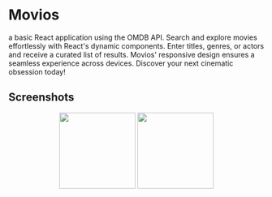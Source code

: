 # Movios

a basic React application using the OMDB API. Search and explore movies effortlessly with React's dynamic components. Enter titles, genres, or actors and receive a curated list of results. Movios' responsive design ensures a seamless experience across devices. Discover your next cinematic obsession today!

## Screenshots
<p align="center">
<img src ="https://ibb.co/fSPRcJg" width="150" />
<img src ="https://ibb.co/T1XhDff" width="150" />
</p>
